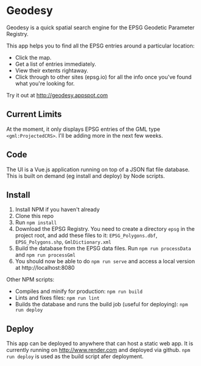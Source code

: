 # Geodesy

Geodesy is a quick spatial search engine for the EPSG Geodetic Parameter Registry.

This app helps you to find all the EPSG entries around a particular location:

- Click the map.
- Get a list of entries immediately.
- View their extents rightaway.
- Click through to other sites (epsg.io) for all the info once you've found what you're looking for.

Try it out at http://geodesy.appspot.com

## Current Limits

At the moment, it only displays EPSG entries of the GML type `<gml:ProjectedCRS>`. I'll be adding more in the next few weeks.

## Code

The UI is a Vue.js application running on top of a JSON flat file database. This is built on demand (eg install and deploy) by Node scripts.

## Install

1. Install NPM if you haven't already
2. Clone this repo
3. Run `npm install`
4. Download the EPSG Registry. You need to create a directory `epsg` in the project root, and add these files to it: `EPSG_Polygons.dbf`, `EPSG_Polygons.shp`, `GmlDictionary.xml`
5. Build the database from the EPSG data files. Run `npm run processData` and `npm run processGml`
6. You should now be able to do `npm run serve` and access a local version at http://localhost:8080

Other NPM scripts:

- Compiles and minify for production: `npm run build`
- Lints and fixes files: `npm run lint`
- Builds the database and runs the build job (useful for deploying): `npm run deploy`

## Deploy

This app can be deployed to anywhere that can host a static web app. It is currently running on http://www.render.com and deployed via github. `npm run deploy` is used as the build script afer deployment.

